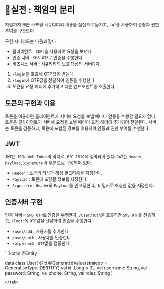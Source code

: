 # 실전 : 책임의 분리
지금까지 배운 스프링 시큐리티의 내용을 실전으로 옮기고,
`JWT`를 사용하여 인증과 권한 부여를 구현한다

구현 시나리오는 다음과 같다
- 클라이언트 : `CURL`을 사용하여 요청을 보낸다
- 인증 서버 : `SMS OTP`로 인증을 수행한다
- 비즈니스 서버 :  시큐리티의 보호 대상인 서버이다.

1. `/login`을 호출해 OTP값을 받는다
2. `/login`에 OTP값을 전달하여 인증을 수행한다
3. 토큰을 요청 헤더에 추가하고 다른 엔드포인트를 호출한다.

## 토큰의 구현과 이용
토큰을 이용하면 클라이언트가 서버에 요청을 보낼 때마다 인증을 수행할 필요가 없다.
토큰은 클라이언트가 서버에 요청을 보낼 때마다 요청 헤더에 추가되어 전달된다.
서버는 토큰을 검증하고, 토큰에 포함된 정보를 이용하여 인증과 권한 부여를 수행한다.

## JWT
`JWT`는 `JSON Web Token`의 약자로, `RFC 7519`에 정의되어 있다.
`JWT`는 `Header`, `Payload`, `Signature` 세 부분으로 구성되어 있다.

- `Header` : 토큰의 타입과 해싱 알고리즘을 지정한다.
- `Payload` : 토큰에 포함될 정보를 지정한다.
- `Signature` : `Header`와 `Payload`를 인코딩한 후, 비밀키로 해싱한 값을 지정한다.


## 인증서버 구현
인증 서버는 `SMS OTP`로 인증을 수행한다.
`/user/auth`을 호출하면 `SMS OTP`를 전송하고, `/login`에 `OTP`값을 전달하여 인증을 수행한다.

- `/user/add` : 사용자를 추가한다
- `/user/auth` : 사용자를 인증한다
- `/otp/check` : `OTP`값을 검증한다

<tabs >
<tab title="User">
```kotlin
@Entity

data class User(
    @Id
    @GeneratedValue(strategy = GenerationType.IDENTITY)
    val id: Long = 0L,
    val username: String,
    val password: String,
    val phone: String,
    val roles: String
)
````
</tab>

